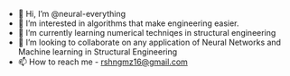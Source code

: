 - 👋 Hi, I’m @neural-everything
- 👀 I’m interested in algorithms that make engineering easier.
- 🌱 I’m currently learning numerical techniqes in structural engineering
- 💞️ I’m looking to collaborate on any application of Neural Networks and Machine learning in Structural Engineering
- 📫 How to reach me - rshngmz16@gmail.com

<!---
neural-everything/neural-everything is a ✨ special ✨ repository because its `README.md` (this file) appears on your GitHub profile.
You can click the Preview link to take a look at your changes.
--->
